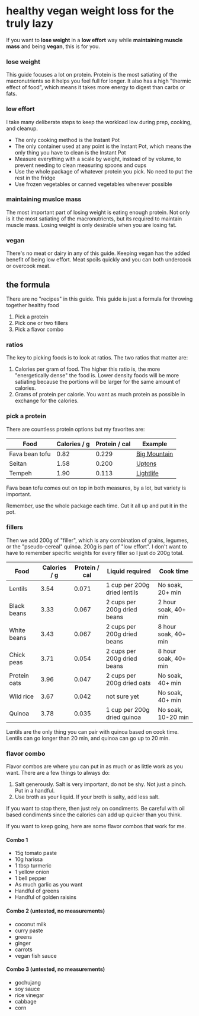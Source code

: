 # healthy vegan weight loss for the truly lazy
If you want to **lose weight** in a **low effort** way while **maintaining muscle mass** and being **vegan**, this is for you. 

### lose weight
This guide focuses a lot on protein. Protein is the most satiating of the macronutrients so it helps you feel full for longer. It also has a high "thermic effect of food", which means it takes more energy to digest than carbs or fats.

### low effort
I take many deliberate steps to keep the workload low during prep, cooking, and cleanup.
* The only cooking method is the Instant Pot
* The only container used at any point is the Instant Pot, which means the only thing you have to clean is the Instant Pot
* Measure everything with a scale by weight, instead of by volume, to prevent needing to clean measuring spoons and cups
* Use the whole package of whatever protein you pick. No need to put the rest in the fridge
* Use frozen vegetables or canned vegetables whenever possible

### maintaining muslce mass
The most important part of losing weight is eating enough protein. Not only is it the most satiating of the macronutrients, but its required to maintain muscle mass. Losing weight is only desirable when you are losing fat.

### vegan
There's no meat or dairy in any of this guide. Keeping vegan has the added benefit of being low effort. Meat spoils quickly and you can both undercook or overcook meat. 

## the formula
There are no "recipes" in this guide. This guide is just a formula for throwing together healthy food
1. Pick a protein
2. Pick one or two fillers
3. Pick a flavor combo

### ratios
The key to picking foods is to look at ratios. The two ratios that matter are:
1. Calories per gram of food. The higher this ratio is, the more "energetically dense" the food is. Lower density foods will be more satiating because the portions will be larger for the same amount of calories.
2. Grams of protein per calorie. You want as much protein as possible in exchange for the calories.



### pick a protein
There are countless protein options but my favorites are:

| Food           | Calories / g | Protein / cal | Example |
|----------------|--------------|---------------|---------|
| Fava bean tofu |    0.82      |   0.229       |[Big Mountain](https://bigmountainfoods.com/products/soy-free-tofu)|
| Seitan         |    1.58      |   0.200       |[Uptons](https://veganessentials.com/products/upton-s-naturals-traditional-seitan)|
| Tempeh         |    1.90      |   0.113       |[Lightlife](https://lightlife.com/product/original-tempeh/)|

Fava bean tofu comes out on top in both measures, by a lot, but variety is important.

Remember, use the whole package each time. Cut it all up and put it in the pot.

### fillers
Then we add 200g of "filler", which is any combination of grains, legumes, or the "pseudo-cereal" quinoa. 200g is part of "low effort". I don't want to have to remember specific weights for every filler so I just do 200g total.


| Food           | Calories / g | Protein / cal | Liquid required              | Cook time            |
|----------------|--------------|---------------|------------------------------|----------------------|
| Lentils        |    3.54      |   0.071       | 1 cup per 200g dried lentils | No soak, 20+ min     |
| Black beans    |    3.33      |   0.067       | 2 cups per 200g dried beans  | 2 hour soak, 40+ min |
| White beans    |    3.43      |   0.067       | 2 cups per 200g dried beans  | 8 hour soak, 40+ min |
| Chick peas     |    3.71      |   0.054       | 2 cups per 200g dried beans  | 8 hour soak, 40+ min |
| Protein oats   |    3.96      |   0.047       | 2 cups per 200g dried oats   | No soak, 40+ min     |
| Wild rice      |    3.67      |   0.042       | not sure yet                 | No soak, 40+ min     |
| Quinoa         |    3.78      |   0.035       | 1 cup per 200g dried quinoa  | No soak, 10-20 min   |

Lentils are the only thing you can pair with quinoa based on cook time. Lentils can go longer than 20 min, and quinoa can go up to 20 min.


### flavor combo
Flavor combos are where you can put in as much or as little work as you want. There are a few things to always do:
1. Salt generously. Salt is very important, do not be shy. Not just a pinch. Put in a handful.
2. Use broth as your liquid. If your broth is salty, add less salt.

If you want to stop there, then just rely on condiments. Be careful with oil based condiments since the calories can add up quicker than you think.

If you want to keep going, here are some flavor combos that work for me. 


#### Combo 1
* 15g tomato paste
* 10g harissa
* 1 tbsp turmeric
* 1 yellow onion
* 1 bell pepper
* As much garlic as you want
* Handful of greens
* Handful of golden raisins

#### Combo 2 (untested, no measurements)
* coconut milk
* curry paste
* greens
* ginger
* carrots
* vegan fish sauce

#### Combo 3 (untested, no measurements)
* gochujang
* soy sauce
* rice vinegar
* cabbage
* corn
